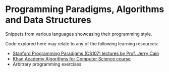 Programming Paradigms, Algorithms and Data Structures
====

Snippets from various languages showcasing their programming style.

Code explored here may relate to any of the following learning resources:
* [Stanford Programming Paradigms (CS107) lectures by Prof. Jerry Cain](https://www.youtube.com/playlist?list=PL9D558D49CA734A02)
* [Khan Academy Algorithms for Computer Science course](https://www.khanacademy.org/computing/computer-science/algorithms)
* Arbitrary programming exercises
